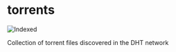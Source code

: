 torrents 
========
![Indexed](https://img.shields.io/badge/indexed-166721-blue)

Collection of torrent files discovered in the DHT network
